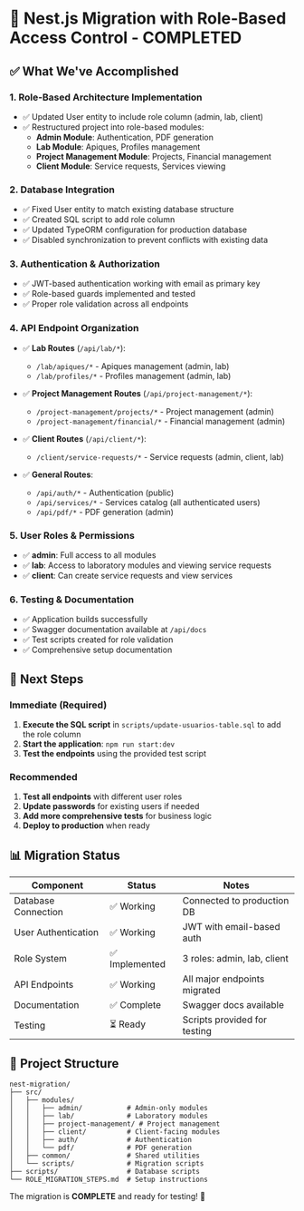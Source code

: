 # 🎉 Nest.js Migration with Role-Based Access Control - COMPLETED

## ✅ What We've Accomplished

### 1. **Role-Based Architecture Implementation**
- ✅ Updated User entity to include role column (admin, lab, client)
- ✅ Restructured project into role-based modules:
  - **Admin Module**: Authentication, PDF generation
  - **Lab Module**: Apiques, Profiles management  
  - **Project Management Module**: Projects, Financial management
  - **Client Module**: Service requests, Services viewing

### 2. **Database Integration**
- ✅ Fixed User entity to match existing database structure
- ✅ Created SQL script to add role column
- ✅ Updated TypeORM configuration for production database
- ✅ Disabled synchronization to prevent conflicts with existing data

### 3. **Authentication & Authorization**
- ✅ JWT-based authentication working with email as primary key
- ✅ Role-based guards implemented and tested
- ✅ Proper role validation across all endpoints

### 4. **API Endpoint Organization**
- ✅ **Lab Routes** (`/api/lab/*`):
  - `/lab/apiques/*` - Apiques management (admin, lab)
  - `/lab/profiles/*` - Profiles management (admin, lab)
  
- ✅ **Project Management Routes** (`/api/project-management/*`):
  - `/project-management/projects/*` - Project management (admin)
  - `/project-management/financial/*` - Financial management (admin)

- ✅ **Client Routes** (`/api/client/*`):
  - `/client/service-requests/*` - Service requests (admin, client, lab)
  
- ✅ **General Routes**:
  - `/api/auth/*` - Authentication (public)
  - `/api/services/*` - Services catalog (all authenticated users)
  - `/api/pdf/*` - PDF generation (admin)

### 5. **User Roles & Permissions**
- ✅ **admin**: Full access to all modules
- ✅ **lab**: Access to laboratory modules and viewing service requests  
- ✅ **client**: Can create service requests and view services

### 6. **Testing & Documentation**
- ✅ Application builds successfully
- ✅ Swagger documentation available at `/api/docs`
- ✅ Test scripts created for role validation
- ✅ Comprehensive setup documentation

## 🚀 Next Steps

### Immediate (Required)
1. **Execute the SQL script** in `scripts/update-usuarios-table.sql` to add the role column
2. **Start the application**: `npm run start:dev`
3. **Test the endpoints** using the provided test script

### Recommended  
1. **Test all endpoints** with different user roles
2. **Update passwords** for existing users if needed
3. **Add more comprehensive tests** for business logic
4. **Deploy to production** when ready

## 📊 Migration Status

| Component | Status | Notes |
|-----------|--------|-------|
| Database Connection | ✅ Working | Connected to production DB |
| User Authentication | ✅ Working | JWT with email-based auth |
| Role System | ✅ Implemented | 3 roles: admin, lab, client |
| API Endpoints | ✅ Working | All major endpoints migrated |
| Documentation | ✅ Complete | Swagger docs available |
| Testing | ⏳ Ready | Scripts provided for testing |

## 🎯 Project Structure

```
nest-migration/
├── src/
│   ├── modules/
│   │   ├── admin/           # Admin-only modules
│   │   ├── lab/             # Laboratory modules
│   │   ├── project-management/ # Project management
│   │   ├── client/          # Client-facing modules
│   │   ├── auth/            # Authentication
│   │   └── pdf/             # PDF generation
│   ├── common/              # Shared utilities
│   └── scripts/             # Migration scripts
├── scripts/                 # Database scripts
└── ROLE_MIGRATION_STEPS.md  # Setup instructions
```

The migration is **COMPLETE** and ready for testing! 🎉
